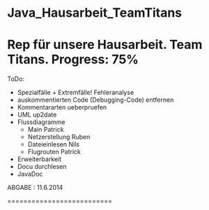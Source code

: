 Java_Hausarbeit_TeamTitans
==========================
Rep für unsere Hausarbeit.
Team Titans.
Progress: 75%
==========================
ToDo:

- Spezialfälle + Extremfälle! Fehleranalyse
- auskommentierten Code (Debugging-Code) entfernen
- Kommentararten ueberpruefen
- UML up2date
- Flussdiagramme
    - Main Patrick
    - Netzerstellung Ruben
    - Dateieinlesen Nils
    - Flugrouten Patrick
- Erweiterbarkeit
- Docu durchlesen
- JavaDoc



ABGABE : 11.6.2014

==========================

